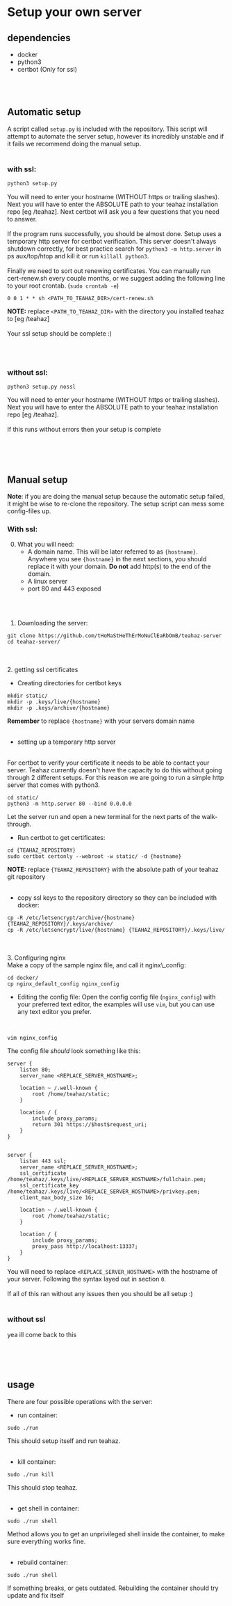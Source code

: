 Setup your own server
====================
dependencies
------------
* docker
* python3
* certbot (Only for ssl)

<br />
<br />


Automatic setup
---------------
A script called `setup.py` is included with the repository. This script will attempt to automate the server setup, however its incredibly unstable and if it fails we recommend doing the manual setup.
<br />
<br />
### with ssl:
```bash
python3 setup.py
```
You will need to enter your hostname (WITHOUT https or trailing slashes). Next you will have to enter the ABSOLUTE path to your teahaz installation repo [eg /teahaz]. Next certbot will ask you a few questions that you need to answer.
<br />
<br />
If the program runs successfully, you should be almost done. Setup uses a temporary http server for certbot verification. This server doesn't always shutdown correctly, for best practice search for `python3 -m http.server` in ps aux/top/htop and kill it or run `killall python3`.
<br />
<br />
Finally we need to sort out renewing certificates. You can manually run cert-renew.sh every couple months, or we suggest adding the following line to your root crontab. (`sudo crontab -e`)
```
0 0 1 * * sh <PATH_TO_TEAHAZ_DIR>/cert-renew.sh 
```
**NOTE:** replace `<PATH_TO_TEAHAZ_DIR>` with the directory you installed teahaz to [eg /teahaz]
<br />
<br />
Your ssl setup should be complete :)

<br />
<br />


### without ssl:
```
python3 setup.py nossl
```
You will need to enter your hostname (WITHOUT https or trailing slashes). Next you will have to enter the ABSOLUTE path to your teahaz installation repo [eg /teahaz].
<br />
<br />
If this runs without errors then your setup is complete


<br />
<br />
<br />


Manual setup
------------
**Note**: if you are doing the manual setup because the automatic setup failed, it might be wise to re-clone the repository. The setup script can mess some config-files up.

### With ssl:
0. What you will need:
    - A domain name. This will be later referred to as `{hostname}`. Anywhere you see `{hostname}` in the next sections, you should replace it with your domain. **Do not** add http(s) to the end of the domain.
    - A linux server
    - port 80 and 443 exposed
<br />
<br />


1. Downloading the server:
```
git clone https://github.com/tHoMaStHeThErMoNuClEaRbOmB/teahaz-server
cd teahaz-server/
```
<br />
<br />
2. getting ssl certificates

* Creating directories for certbot keys

```
mkdir static/
mkdir -p .keys/live/{hostname}
mkdir -p .keys/archive/{hostname}
```

**Remember** to replace `{hostname}` with your servers domain name
<br />
<br />
* setting up a temporary http server
<br />
For certbot to verify your certificate it needs to be able to contact your server. Teahaz currently doesn't have the capacity to do this without going through 2 different setups. For this reason we are going to run a simple http server that comes with python3.

```
cd static/
python3 -m http.server 80 --bind 0.0.0.0
```

Let the server run and open a new terminal for the next parts of the walk-through.
<br />
* Run certbot to get certificates:

```
cd {TEAHAZ_REPOSITORY}
sudo certbot certonly --webroot -w static/ -d {hostname}
```

**NOTE:** replace `{TEAHAZ_REPOSITORY}` with the absolute path of your teahaz git repository
<br />
<br />
* copy ssl keys to the repository directory so they can be included with docker:

```
cp -R /etc/letsencrypt/archive/{hostname} {TEAHAZ_REPOSITORY}/.keys/archive/
cp -R /etc/letsencrypt/live/{hostname} {TEAHAZ_REPOSITORY}/.keys/live/
```

<br />
<br />
3. Configuring nginx
<br />
Make a copy of the sample nginx file, and call it nginx\_config:

```
cd docker/
cp nginx_default_config nginx_config
```

* Editing the config file:
Open the config config file (`nginx_config`) with your preferred text editor, the examples will use `vim`, but you can use any text editor you prefer.
<br />

```
vim nginx_config
```

The config file *should* look something like this:

```
server {
    listen 80;
    server_name <REPLACE_SERVER_HOSTNAME>;

    location ~ /.well-known {
        root /home/teahaz/static;
    }

    location / {
        include proxy_params;
        return 301 https://$host$request_uri;
    }
}


server {
    listen 443 ssl;
    server_name <REPLACE_SERVER_HOSTNAME>;
    ssl_certificate /home/teahaz/.keys/live/<REPLACE_SERVER_HOSTNAME>/fullchain.pem;
    ssl_certificate_key /home/teahaz/.keys/live/<REPLACE_SERVER_HOSTNAME>/privkey.pem;
    client_max_body_size 1G;

    location ~ /.well-known {
        root /home/teahaz/static;
    }

    location / {
        include proxy_params;
        proxy_pass http://localhost:13337;
    }
}
```

You will need to replace `<REPLACE_SERVER_HOSTNAME>` with the hostname of your server. Following the syntax layed out in section `0`.
<br />
<br />
If all of this ran without any issues then you should be all setup :)
<br />
<br />
### without ssl
yea ill come back to this




<br /><br /><br />


usage
-----
There are four possible operations with the server:
<br />

* run container:
```
sudo ./run
```
This should setup itself and run teahaz.
<br />
<br />

* kill container:
```
sudo ./run kill
```
This should stop teahaz.
<br />
<br />

* get shell in container:
```
sudo ./run shell
```
Method allows you to get an unprivileged shell inside the container, to make sure everything works fine.
<br />
<br />

* rebuild container:
```
sudo ./run shell
```
If something breaks, or gets outdated. Rebuilding the container should try update and fix itself

<br />
<br />

